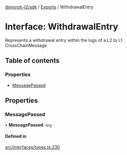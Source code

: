 [@morph-l2/sdk](../intro.md) / [Exports](../modules) / WithdrawalEntry

# Interface: WithdrawalEntry

Represents a withdrawal entry within the logs of a L2 to L1
CrossChainMessage

## Table of contents

### Properties

- [MessagePassed](WithdrawalEntry#messagepassed)

## Properties

### MessagePassed

• **MessagePassed**: `any`

#### Defined in

[src/interfaces/types.ts:230](https://github.com/morph-l2/sdk/tree/97c4394/src/interfaces/types.ts#L230)
